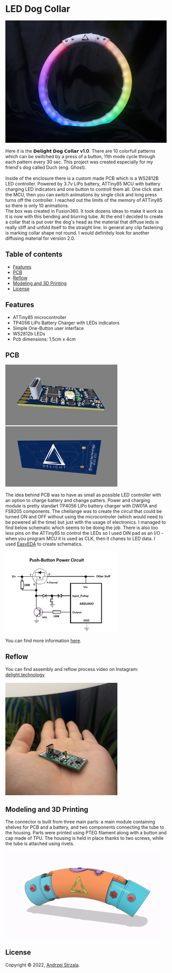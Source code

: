 # LED Dog Collar
<img src="./images/main.jpg" width="700">

Here it is the 𝗗𝗲𝗹𝗶𝗴𝗵𝘁 𝗗𝗼𝗴 𝗖𝗼𝗹𝗹𝗮𝗿 **v1.0**. There are 10 colorfull patterns which can be switched by a press of a button, 11th mode cycle through each pattern every 30 sec. This project was created especially for my friend's dog called Duch (eng. Ghost).<br /><br />
Inside of the enclosure there is a custom made PCB which is a WS2812B LED controller. Powered by 3.7v LiPo battery, ATTiny85 MCU with battery charging LED indicators and one button to controll them all. One click start the MCU, then you can switch animations by single click and long press turns off the controller. I reached out the limits of the memory of ATTiny85 so there is only 10 animations. <br />
The box was created in Fusion360. It took dozens ideas to make it work as it is now with this bending and blurring tube. At the end I decided to create a collar that is put over the dog's head as the material that diffuse leds is really stiff and unfold itself to the straight line. In general any clip fastening is marking collar shape not round. I would definitely look for another diffusing material for version 2.0.


## Table of contents
* [Features](#Features)
* [PCB](#PCB)
* [Reflow](#Reflow)
* [Modeling and 3D Printing](#modeling-and-3d-printing)
* [License](#License)

## Features
- ATTiny85 microcontroller
- TP4056 LiPo Battery Charger with LEDs indicators
- Simple One-Button user interface
- WS2812b LEDs
- Pcb dimensions: 1,5cm x 4cm
	
## PCB
<p float="left">
  <img src="./images/pcb1.png" width="350" />
  <img src="./images/pcb2.png" width="350" /> 
</p>

The idea behind PCB was to have as small as possible LED controller with an option to charge battery and change patters. Power and charging module is pretty standart TP4056 LiPo battery charger with DW01A and FS8205 components. The chellange was to create the circut that could be turned ON and OFF without using the microcontroler (which would need to be powered all the time) but just with the usage of electronics. I managed to find below schematic which seems to be doing the job. There is also too less pins on the ATTiny85 to control the LEDs so I used DIN pad as an I/O - when you program MCU it is used as CLK, then it chanes to LED data. I used [EasyEDA](https://easyeda.com/) to create schematics.<br/> 

 <img src="./images/onoffcircut.png" width="350" />

You can find more information [here](https://forum.arduino.cc/t/enhanced-mode-mosfet-to-connect-reset-to-button-when-in-deep-sleep/691669/5).

## Reflow

You can find assembly and reflow process video on Instagram: [delight.technology](https://www.instagram.com/reel/CfcdpeuFpSo/)
<br /><br />
<img src="./images/pcb_photo1.jpg" width="350" />

## Modeling and 3D Printing
The connector is built from three main parts: a main module containing shelves for PCB and a battery, and two components connecting the tube to the housing. Parts were printed using PTEG filament along with a button and cap made of TPU. The housing is held in place thanks to two screws, while the tube is attached using rivets.

![](./images/model_anim.gif)


## License

Copyright © 2022, [Andrzej Strzala](https://www.linkedin.com/in/andrzejstrzala/).


